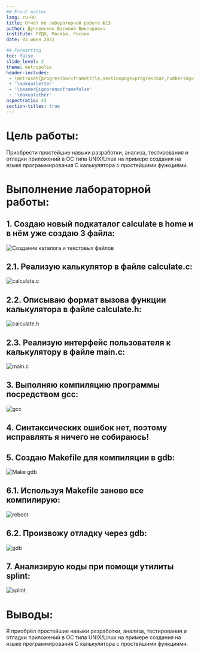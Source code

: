 ```yaml
---
## Front matter
lang: ru-RU
title: Отчёт по лабораторной работе №13
author: Дупленских Василий Викторович
institute: РУДН, Москва, Россия
date: 03 июня 2022

## Formatting
toc: false
slide_level: 2
theme: metropolis
header-includes: 
 - \metroset{progressbar=frametitle,sectionpage=progressbar,numbering=fraction}
 - '\makeatletter'
 - '\beamer@ignorenonframefalse'
 - '\makeatother'
aspectratio: 43
section-titles: true
---
```


# Цель работы:

Приобрести простейшие навыки разработки, анализа, тестирования и отладки приложений в ОС типа UNIX/Linux на примере создания на языке программирования С калькулятора с простейшими функциями.

# Выполнение лабораторной работы:

## 1. Создаю новый подкаталог calculate в home и в нём уже создаю 3 файла:
![Создание каталога и текстовых файлов](image/1.png)

## 2.1. Реализую калькулятор в файле calculate.c:
![calculate.c](image/2.1.png)

## 2.2. Описываю формат вызова функции калькулятора в файле calculate.h:
![calculate.h](image/2.2.png)

## 2.3. Реализую интерфейс пользователя к калькулятору в файле main.c:
![main.c](image/2.3.png)

## 3. Выполняю компиляцию программы посредством gcc:
![gcc](image/3.png)

## 4. Синтаксических ошибок нет, поэтому исправлять я ничего не собираюсь!

## 5. Создаю Makefile для компиляции в gdb:
![Make gdb](image/5.png)

## 6.1. Используя Makefile заново все компилирую:
![reboot](image/6.1.png)

## 6.2. Произвожу отладку через gdb:
![gdb](image/6.2.png)

## 7. Анализирую коды при помощи утилиты splint:
![splint](image/7.png)

# Выводы:
Я приобрёл простейшие навыки разработки, анализа, тестирования и отладки приложений в ОС типа UNIX/Linux на примере создания на языке программирования С калькулятора с простейшими функциями.
